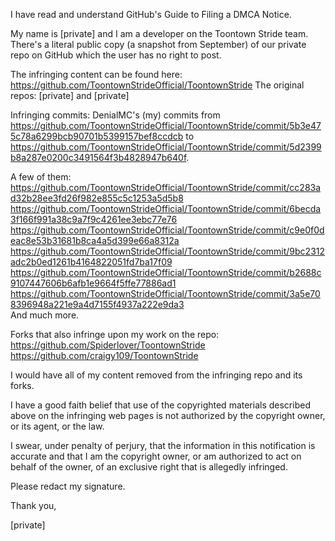I have read and understand GitHub's Guide to Filing a DMCA Notice.

My name is [private] and I am a developer on the Toontown Stride team. There's a literal public copy (a snapshot from September) of our private repo on GitHub which the user has no right to post.

The infringing content can be found here: https://github.com/ToontownStrideOfficial/ToontownStride
The original repos: [private] and [private]

Infringing commits: DenialMC's (my) commits from https://github.com/ToontownStrideOfficial/ToontownStride/commit/5b3e475c78a6299bcb90701b5399157bef8ccdcb to  
https://github.com/ToontownStrideOfficial/ToontownStride/commit/5d2399b8a287e0200c3491564f3b4828947b640f.

A few of them:
https://github.com/ToontownStrideOfficial/ToontownStride/commit/cc283ad32b28ee3fd26f982e855c5c1253a5d5b8  
https://github.com/ToontownStrideOfficial/ToontownStride/commit/6becda3f166f991a38c9a7f9c4261ee3ebc77e76  
https://github.com/ToontownStrideOfficial/ToontownStride/commit/c9e0f0deac8e53b31681b8ca4a5d399e66a8312a  
https://github.com/ToontownStrideOfficial/ToontownStride/commit/9bc2312adc2b0ed1261b4164822051fd7ba17f09  
https://github.com/ToontownStrideOfficial/ToontownStride/commit/b2688c9107447606b6afb1e9664f5ffe77886ad1  
https://github.com/ToontownStrideOfficial/ToontownStride/commit/3a5e708396948a221e9a4d7155f4937a222e9da3  
And much more.

Forks that also infringe upon my work on the repo:
https://github.com/Spiderlover/ToontownStride  
https://github.com/craigy109/ToontownStride  

I would have all of my content removed from the infringing repo and its forks.

I have a good faith belief that use of the copyrighted materials
described above on the infringing web pages is not authorized by the
copyright owner, or its agent, or the law.

I swear, under penalty of perjury, that the information in this
notification is accurate and that I am the copyright owner, or am
authorized to act on behalf of the owner, of an exclusive right that is
allegedly infringed.

Please redact my signature.

Thank you,

[private]
